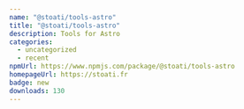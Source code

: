 ```yaml
---
name: "@stoati/tools-astro"
title: "@stoati/tools-astro"
description: Tools for Astro
categories:
  - uncategorized
  - recent
npmUrl: https://www.npmjs.com/package/@stoati/tools-astro
homepageUrl: https://stoati.fr
badge: new
downloads: 130
---
```


